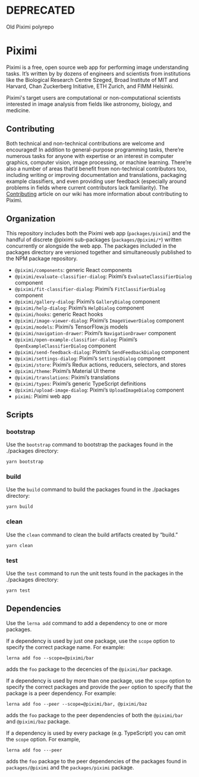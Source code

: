 # DEPRECATED
Old Piximi polyrepo


# Piximi

Piximi is a free, open source web app for performing image understanding tasks. It’s written by by dozens of engineers and scientists from institutions like the Biological Research Centre Szeged, Broad Institute of MIT and Harvard, Chan Zuckerberg Initiative, ETH Zurich, and FIMM Helsinki. 

Piximi's target users are computational or non-computational scientists interested in image analysis from fields like astronomy, biology, and medicine. 

## Contributing 

Both technical and non-technical contributions are welcome and encouraged! In addition to general-purpose programming tasks, there’re numerous tasks for anyone with expertise or an interest in computer graphics, computer vision, image processing, or machine learning. There’re also a number of areas that’d benefit from non-technical contributors too, including writing or improving documentation and translations, packaging example classifiers, and even providing user feedback (especially around problems in fields where current contributors lack familiarity). The [Contributing](https://github.com/piximi/piximi/wiki/Contributing) article on our wiki has more information about contributing to Piximi. 

## Organization

This repository includes both the Piximi web app (`packages/piximi`) and the handful of discrete @piximi sub-packages (`packages/@piximi/*`) written concurrently or alongside the web app. The packages included in the packages directory are versioned together and simultaneously published to the NPM package repository.

* `@piximi/components`: generic React components
* `@piximi/evaluate-classifier-dialog`: Piximi’s `EvaluateClassifierDialog` component
* `@piximi/fit-classifier-dialog`: Piximi’s `FitClassifierDialog` component
* `@piximi/gallery-dialog`: Piximi’s `GalleryDialog` component
* `@piximi/help-dialog`: Piximi’s `HelpDialog` component
* `@piximi/hooks`: generic React hooks
* `@piximi/image-viewer-dialog`: Piximi’s `ImageViewerDialog` component
* `@piximi/models`: Piximi’s TensorFlow.js models
* `@piximi/navigation-drawer`: Piximi’s `NavigationDrawer` component
* `@piximi/open-example-classifier-dialog`: Piximi’s `OpenExampleClassifierDialog` component
* `@piximi/send-feedback-dialog`: Piximi’s `SendFeedbackDialog` component
* `@piximi/settings-dialog`: Piximi’s `SettingsDialog` component
* `@piximi/store`: Piximi’s Redux actions, reducers, selectors, and stores
* `@piximi/theme`: Piximi’s Material UI theme
* `@piximi/translations`: Piximi’s translations
* `@piximi/types`: Piximi’s generic TypeScript definitions 
* `@piximi/upload-image-dialog`: Piximi’s `UploadImageDialog` component
* `piximi`: Piximi web app

## Scripts

### bootstrap

Use the `bootstrap` command to bootstrap the packages found in the ./packages directory:

```shell script
yarn bootstrap
```

### build

Use the `build` command to build the packages found in the ./packages directory:

```shell script
yarn build
```

### clean

Use the `clean` command to clean the build artifacts created by “build.”

```shell script
yarn clean
```

### test

Use the `test` command to run the unit tests found in the packages in the ./packages directory:

```shell script
yarn test
```

## Dependencies

Use the `lerna add` command to add a dependency to one or more packages. 

If a dependency is used by just one package, use the `scope` option to specify the correct package name. For example:

```shell script
lerna add foo --scope=@piximi/bar
```

adds the `foo` package to the decencies of the `@piximi/bar` package.

If a dependency is used by more than one package, use the `scope` option to specify the correct packages and provide the `peer` option to specify that the package is a peer dependency. For example:

```shell script
lerna add foo --peer --scope=@piximi/bar, @piximi/baz 
```

adds the `foo` package to the peer dependencies of both the `@piximi/bar` and `@piximi/baz` package.

If a dependency is used by every package (e.g. TypeScript) you can omit the `scope` option. For example, 

```shell script
lerna add foo ---peer 
```

adds the `foo` package to the peer dependencies of the packages found in `packages/@piximi` and the `packages/piximi` package.
